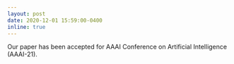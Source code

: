 ```yaml
---
layout: post
date: 2020-12-01 15:59:00-0400
inline: true
---
```


Our paper has been accepted for AAAI Conference on Artificial Intelligence (AAAI-21).